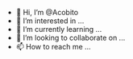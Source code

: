 - 👋 Hi, I’m @Acobito
- 👀 I’m interested in ...
- 🌱 I’m currently learning ...
- 💞️ I’m looking to collaborate on ...
- 📫 How to reach me ...

<!---
Acobito/Acobito is a ✨ special ✨ repository because its `README.md` (this file) appears on your GitHub profile.
You can click the Preview link to take a look at your changes.
--->
